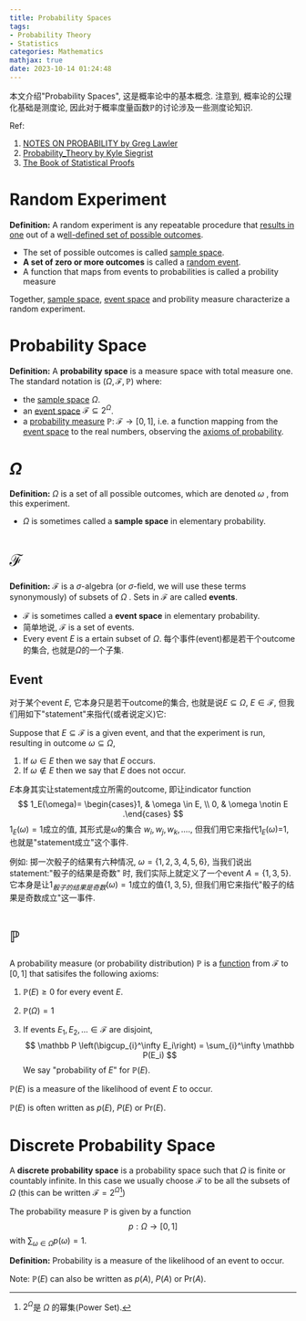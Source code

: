 ```yaml
---
title: Probability Spaces
tags: 
- Probability Theory
- Statistics
categories: Mathematics
mathjax: true
date: 2023-10-14 01:24:48
---
```


本文介绍"Probability Spaces", 这是概率论中的基本概念. 注意到, 概率论的公理化基础是测度论, 因此对于概率度量函数$\mathbb P$的讨论涉及一些测度论知识.

Ref:

1. [NOTES ON PROBABILITY by Greg Lawler](https://www.math.uchicago.edu/~lawler/probnotes.pdf)
2. [Probability_Theory by Kyle Siegrist](https://stats.libretexts.org/Bookshelves/Probability_Theory/Probability_Mathematical_Statistics_and_Stochastic_Processes_(Siegrist)/02%3A_Probability_Spaces)
3. [The Book of Statistical Proofs](https://statproofbook.github.io/)

<!--more-->

# Random Experiment

**Definition:** A random experiment is any repeatable procedure that [results in one](https://statproofbook.github.io/D/rvar) out of a w<u>ell-defined set of possible outcomes</u>.

- The set of possible outcomes is called [sample space](https://statproofbook.github.io/D/samp-spc).
- **A set of zero or more outcomes** is called a [random event](https://statproofbook.github.io/D/reve).
- A function that maps from events to probabilities is called a probility measure

Together, [sample space](https://statproofbook.github.io/D/samp-spc), [event space](https://statproofbook.github.io/D/eve-spc) and probility measure characterize a random experiment.

# Probability Space

**Definition:** A **probability space** is a measure space with total measure one. The standard notation is $(\Omega, \mathcal F, \mathbb P)$ where:

* the [sample space](https://statproofbook.github.io/D/samp-spc) $\Omega$.
* an [event space](https://statproofbook.github.io/D/eve-spc) $\mathcal{F} \subseteq 2^\Omega$.
* a [probability measure](https://statproofbook.github.io/D/prob-meas) $\mathbb P: \; \mathcal{F} \rightarrow [0,1]$, i.e. a function mapping from the [event space](https://statproofbook.github.io/D/eve-spc) to the real numbers, observing the [axioms of probability](https://statproofbook.github.io/D/prob-ax).

# $\Omega$

**Definition:** $\Omega$ is a set of all possible outcomes, which are denoted $\omega$ , from this experiment. 

*  $\Omega$ is sometimes called a **sample space** in elementary probability.

# $\mathcal F$

**Definition:** $\mathcal F$ is a $\sigma$-algebra (or $\sigma$-field, we will use these terms synonymously) of subsets of $\Omega$ . Sets in $\mathcal F$ are called **events**.

* $\mathcal F$ is sometimes called a **event space** in elementary probability.
* 简单地说, $\mathcal F$ is a set of events.
* Every event $E$ is a ertain subset of $\Omega$. 每个事件(event)都是若干个outcome的集合, 也就是$\Omega$的一个子集. 

## Event

对于某个event $E$, 它本身只是若干outcome的集合, 也就是说$E \subseteq \Omega$, $E \in \mathcal F$, 但我们用如下"statement"来指代(或者说定义)它:

Suppose that $E \subseteq \mathcal F$ is a given event, and that the experiment is run, resulting in outcome $\omega \subseteq \Omega$,

1. If $\omega \in E$ then we say that $E$ occurs.
2. If $\omega \notin E$ then we say that $E$ does not occur.

$E$本身其实让statement成立所需的outcome, 即让indicator function
$$
1_E(\omega)= \begin{cases}1, & \omega \in E, \\ 0, & \omega \notin E .\end{cases}
$$
$1_E(\omega)= 1$成立的值, 其形式是$\omega$的集合 $w_i,w_j,w_k, ...$., 但我们用它来指代$1_E(\omega)$=1, 也就是"statement成立"这个事件.



例如: 掷一次骰子的结果有六种情况, $\omega = \{ 1,2,3,4,5,6\}$, 当我们说出statement:"骰子的结果是奇数" 时, 我们实际上就定义了一个event $A = \{ 1,3,5\}$. 它本身是让$1_{骰子的结果是奇数}(\omega)= 1$成立的值$\{1,3,5\}$, 但我们用它来指代"骰子的结果是奇数成立"这一事件.



# $\mathbb P$

A probability measure (or probability distribution) $\mathbb P$ is a <u>function</u> from $\mathcal F$ to $[0, 1]$ that satisifes the following axioms:

1. $\mathbb P(E) \ge 0$ for every event $E$.

2. $\mathbb P(\Omega) = 1$

3. If events $E_1, E_2, . . . \in \mathcal F$ are disjoint, 
   $$
   \mathbb P \left(\bigcup_{i}^\infty E_i\right) = \sum_{i}^\infty \mathbb P(E_i)
   $$
   We say "probability of $E$" for $\mathbb P(E)$. 

$\mathbb P(E)$ is a measure of the likelihood of event $E$ to occur. 

$\mathbb P(E)$ is often written as $p(E)$, $P(E)$ or $\text{Pr}(E)$.

# Discrete Probability Space

A **discrete probability space** is a probability space such that $\Omega$ is finite or countably infinite. In this case we usually choose $\mathcal F$ to be all the subsets of $\Omega$ (this can be written $\mathcal F = 2^\Omega$[^1])

The probability measure $\mathbb P$ is given by a function 
$$
p : \Omega → [0, 1]
$$
with $\sum_{\omega \in \Omega} p(\omega) = 1$.



**Definition:** Probability is a measure of the likelihood of an event to occur.



Note: $\mathbb P(E)$ can also be written as $p(A)$, $P(A)$ or $\text{Pr}(A)$. 

[^1]: $2^\Omega$是 $\Omega$ 的幂集(Power Set).
